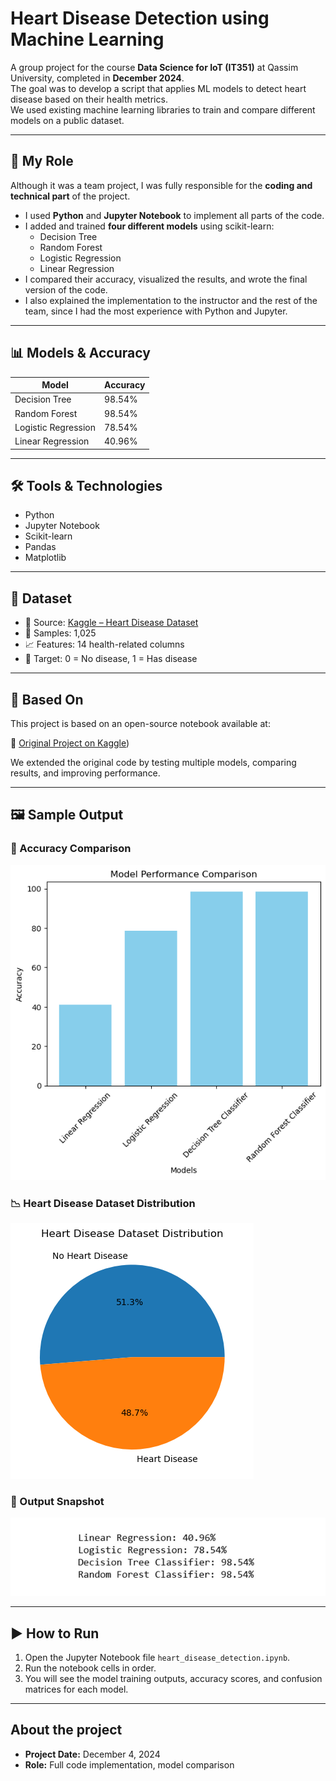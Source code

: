 # Heart Disease Detection using Machine Learning

A group project for the course **Data Science for IoT (IT351)** at Qassim University, completed in **December 2024**.  
The goal was to develop a script that applies ML models to detect heart disease based on their health metrics.  
We used existing machine learning libraries to train and compare different models on a public dataset.

---

## 🧩 My Role

Although it was a team project, I was fully responsible for the **coding and technical part** of the project.

- I used **Python** and **Jupyter Notebook** to implement all parts of the code.
- I added and trained **four different models** using scikit-learn:
  - Decision Tree  
  - Random Forest  
  - Logistic Regression  
  - Linear Regression
- I compared their accuracy, visualized the results, and wrote the final version of the code.
- I also explained the implementation to the instructor and the rest of the team, since I had the most experience with Python and Jupyter.

---

## 📊 Models & Accuracy

| Model                | Accuracy   |
|---------------------|------------|
| Decision Tree        | 98.54%     |
| Random Forest        | 98.54%     |
| Logistic Regression  | 78.54%     |
| Linear Regression    | 40.96%     |

---

## 🛠️ Tools & Technologies

- Python
- Jupyter Notebook
- Scikit-learn
- Pandas
- Matplotlib

---

## 📂 Dataset

- 📌 Source: [Kaggle – Heart Disease Dataset](https://www.kaggle.com/datasets/johnsmith88/heart-disease-dataset)
- 🧪 Samples: 1,025
- 📈 Features: 14 health-related columns
- 🎯 Target: 0 = No disease, 1 = Has disease

---

## 📎 Based On

This project is based on an open-source notebook available at:

🔗 [Original Project on Kaggle](https://www.kaggle.com/code/syedali110/heart-disease-detection/notebook))

We extended the original code by testing multiple models, comparing results, and improving performance.


---

## 🖼️ Sample Output

### 🎯 Accuracy Comparison
![Accuracy Chart](images/accuracy_chart.png)

### 📉 Heart Disease Dataset Distribution
![Heart Disease Dataset Distribution](images/Heart_Disease_Dataset_Distribution.png)

### 🧾 Output Snapshot
![Sample Output](images/sample_output.png)

---

## ▶️ How to Run

1. Open the Jupyter Notebook file `heart_disease_detection.ipynb`.
2. Run the notebook cells in order.
3. You will see the model training outputs, accuracy scores, and confusion matrices for each model.

---

## About the project
  
- **Project Date:** December 4, 2024  
- **Role:** Full code implementation, model comparison

